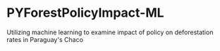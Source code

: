 # PYForestPolicyImpact-ML
Utilizing machine learning to examine impact of policy on deforestation rates in Paraguay's Chaco
